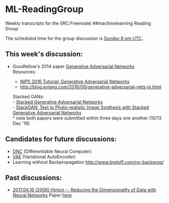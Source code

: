 # ML-ReadingGroup

Weekly transcripts for the (IRC:Freenode) ##machinelearning Reading Group 

<!-- Short URL: https://j.mp/ML-ReadingGrp -->

The scheduled time for the group discussion is [Sunday 8 pm UTC](https://www.wolframalpha.com/input/?i=next+Sunday+8+pm+UTC).


## This week's discussion:
* Goodfellow's 2014 paper [Generative Adversarial Networks](https://arxiv.org/abs/1406.2661)  
  Resources:
     - [NIPS 2016 Tutorial: Generative Adversarial Networks](https://arxiv.org/abs/1701.00160)
     - http://blog.evjang.com/2016/06/generative-adversarial-nets-in.html
     
     Stacked GANs:  
        - [Stacked Generative Adversarial Networks](https://arxiv.org/abs/1612.04357)  
        - [StackGAN: Text to Photo-realistic Image Synthesis with Stacked Generative Adversarial Networks](https://arxiv.org/abs/1612.03242)  
        ^ note both papers were submitted within three days one another (10/13 Dec '16)  

## Candidates for future discussions:
* [DNC](https://github.com/deepmind/dnc) (Differentiable Neural Computer)
* [VAE](http://pipad.org/wiki/index.php/Machine_Learning#Variational_Autoencoders) (Variational AutoEncoder)
* Learning without Backpropagation http://www.breloff.com/no-backprop/

## Past discussions:
* [2017.04.16 (2006) Hinton -- Reducing the Dimensionality of Data with Neural Networks](logs/2017.04.16)
  Paper [here](https://www.cs.toronto.edu/~hinton/science.pdf)

